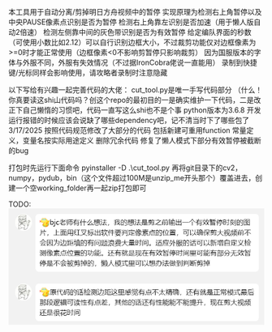 本工具用于自动分离/剪掉明日方舟视频中的暂停
实现原理为检测右上角暂停以及中央PAUSE像素点识别是否为暂停
检测右上角靠左识别是否加速（用于懒人版自动2倍速）
检测左侧靠中间的灰色带识别是否为有效暂停
给定编队界面的秒数（可使用小数比如2.12）可以自行识别边框大小，不过裁剪功能仅对边框像素为>=0时才能正常使用（边框像素<0不影响剪暂停只影响裁剪）
因为国服版本的字体与外服不同，外服有失效情况（不过据IronCobra佬说一直能用）
录制到快捷键/光标同样会影响使用，请攻略者录制时注意隐藏

以下写给有兴趣一起完善代码的大佬：
cut_tool.py是唯一手写代码部分
（什么！你真要读这shi山代码吗？创这个repo的最初目的一是确实维护一下代码，二是改正下自己懒惰的习惯吧，代码一直写这么shi也不是个事
python版本为3.6.8
开发运行报错的时候应该会说缺了哪些dependency吧，记不清当时下了哪些包了
3/17/2025
按照代码规范修改了大部分的代码
包括新建可重用function
常量定义，变量名按实际用途定义
删除冗余代码
修复了懒人模式下部分有效暂停被截断的bug

打包时先运行下面命令
pyinstaller -D .\cut_tool.py
再将git目录下的cv2，numpy，pydub，bin（这个文件超过100M是unzip_me开头那个）覆盖进去，创建一个空working_folder再一起zip打包即可


TODO:
![TODO](pics/todo.png "TODO")